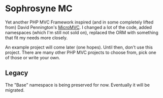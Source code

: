 Sophrosyne MC
==============

Yet another PHP MVC Framework inspired (and in some completely lifted from) David Pennington's [MicroMVC](https://github.com/Xeoncross/micromvc). I changed a lot of the code, added namespaces (which I'm still not sold on), replaced the ORM with something that fit my needs more closely.

An example project will come later (one hopes). Until then, don't use this project. There are many other PHP MVC projects to choose from, pick one of those or write your own.

## Legacy

The "Base" namespace is being preserved for now. Eventually it will be migrated.
